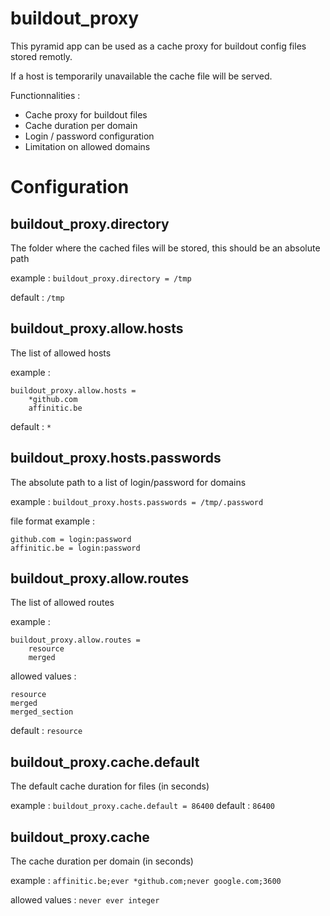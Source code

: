buildout_proxy
==============

This pyramid app can be used as a cache proxy for buildout config files
stored remotly.

If a host is temporarily unavailable the cache file will be served.

Functionnalities :
 * Cache proxy for buildout files
 * Cache duration per domain
 * Login / password configuration
 * Limitation on allowed domains

Configuration
=============

buildout_proxy.directory
------------------------

The folder where the cached files will be stored, this should be an
absolute path

example : `buildout_proxy.directory = /tmp`

default : `/tmp`

buildout_proxy.allow.hosts
--------------------------

The list of allowed hosts

example :
```
buildout_proxy.allow.hosts =
    *github.com
    affinitic.be
```

default : `*`

buildout_proxy.hosts.passwords
------------------------------

The absolute path to a list of login/password for domains

example : `buildout_proxy.hosts.passwords = /tmp/.password`

file format example :
```
github.com = login:password
affinitic.be = login:password
```

buildout_proxy.allow.routes
---------------------------

The list of allowed routes

example :
```
buildout_proxy.allow.routes =
    resource
    merged
```

allowed values :
```
resource
merged
merged_section
```

default : `resource`

buildout_proxy.cache.default
----------------------------

The default cache duration for files (in seconds)

example : `buildout_proxy.cache.default = 86400`
default : `86400`

buildout_proxy.cache
--------------------

The cache duration per domain (in seconds)

example :
`
affinitic.be;ever
*github.com;never
google.com;3600
`

allowed values :
`
never
ever
integer
`
